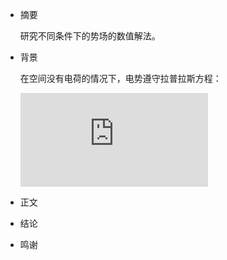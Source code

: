 * 摘要
  
  研究不同条件下的势场的数值解法。

* 背景

  在空间没有电荷的情况下，电势遵守拉普拉斯方程：

  ![](http://latex.codecogs.com/gif.latex?%5Cfrac%7B%5Cpartial%5E2%20V%7D%7B%5Cpartial%20x%5E2%7D&plus;%5Cfrac%7B%5Cpartial%5E2%20V%7D%7B%5Cpartial%20y%5E2%7D&plus;%5Cfrac%7B%5Cpartial%5E2%20V%7D%7B%5Cpartial%20z%5E2%7D%3D0)
      
  
* 正文




* 结论



* 鸣谢
